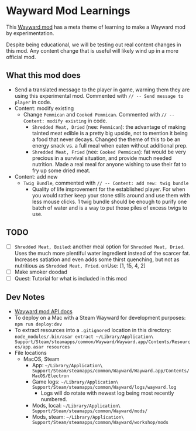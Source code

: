 # Wayward Mod Learnings

This [Wayward mod](https://github.com/WaywardGame/types/wiki/Prerequisites) has a meta theme of learning to make a Wayward mod by experimentation.

Despite being educational, we will be testing out real content changes in this mod. Any content change that is useful will likely wind up in a more official mod.

## What this mod does

- Send a translated message to the player in game, warning them they are using this experimental mod. Commented with `// -- Send message to player` in code.
- Content: modify existing
    - Change `Pemmican` and `Cooked Pemmican`. Commented with `// -- Content: modify existing` in code.
        - `Shredded Meat, Dried` (nee: `Pemmican`): the advantage of making tainted meat edible is a pretty big upside, not to mention it being a food that never decays. Changed the theme of this to be an energy snack vs. a full meal when eaten without additional prep.
        - `Shredded Meat, Fried` (nee: `Cooked Pemmican`): fat would be very precious in a survival situation, and provide much needed nutrition. Made a real meal for anyone wishing to use their fat to fry up some dried meat.
- Content: add new
    - `Twig Bundle`, commented with `// -- Content: add new: twig bundle`
        - Quality of life improvement for the established player. For when you would rather keep your stone stills around and use them with less mouse clicks. 1 twig bundle should be enough to purify one batch of water and is a way to put those piles of excess twigs to use.

## TODO

- [ ] `Shredded Meat, Boiled`: another meal option for `Shredded Meat, Dried`. Uses the much more plentiful water ingredient instead of the scarcer fat. Increases satiation and even adds some thirst quenching, but not as nutritious as `Shredded Meat, Fried`. onUse: [1, 15, 4, 2]
- [ ] Make smoker doodad
- [ ] Quest: Tutorial for what is included in this mod

## Dev Notes

- [Wayward mod API docs](https://waywardgame.github.io/index.html)
- To deploy on a Mac with a Steam Wayward for development purposes: `npm run deploy:dev`
- To extract resources into a `.gitignore`d location in this directory: `node_modules/.bin/asar extract ~/Library/Application\ Support/Steam/steamapps/common/Wayward/Wayward.app/Contents/Resources/app.asar resources`
- File locations
    - MacOS, Steam
        - App: `~/Library/Application\ Support/Steam/steamapps/common/Wayward/Wayward.app/Contents/MacOS/Electron`
        - Game logs: `~/Library/Application\ Support/Steam/steamapps/common/Wayward/logs/wayward.log`
            - Logs will do rotate with newest log being most recently numbered.
        - Mods, local: `~/Library/Application\ Support/Steam/steamapps/common/Wayward/mods/`
        - Mods, steam: `~/Library/Application\ Support/Steam/steamapps/common/Wayward/workshop/mods`
